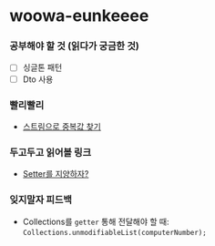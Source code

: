 # woowa-eunkeeee

### 공부해야 할 것 (읽다가 궁금한 것)
- [ ] 싱글톤 패턴
- [ ] Dto 사용

### 빨리빨리
- [스트림으로 중복값 찾기](https://developer-talk.tistory.com/398)

### 두고두고 읽어볼 링크
- [Setter를 지양하자?](https://velog.io/@backfox/setter-%EC%93%B0%EC%A7%80-%EB%A7%90%EB%9D%BC%EA%B3%A0%EB%A7%8C-%ED%95%98%EA%B3%A0-%EA%B0%80%EB%B2%84%EB%A6%AC%EB%A9%B4-%EC%96%B4%EB%96%A1%ED%95%B4%EC%9A%94)

### 잊지말자 피드백
- Collections를 `getter` 통해 전달해야 할 때: `Collections.unmodifiableList(computerNumber);`
